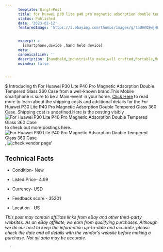 ```yaml
---
      template: SinglePost
      title: for huawei p30 lite p40 pro magnetic adsorption double tempered glass 360 case
      status: Published
      date: '2023-02-12'
      featuredImage: 'https://i.ebayimg.com/thumbs/images/g/taUAAOSwj4FgN1Lq/s-l225.jpg'
       

      excerpt: >-
        [smartphone,device ,hand held device]
      meta:
      canonicalLink: ''
      description: [handheld,industrially made,well crafted,Portable,Mobile,Compact,Convenient,Lightweight,Maneuverable,Man-portable,Miniature,Carriable,Hand-held,Light,Holdable,Transportable,Mobile device,Pocket-sized,On-the-go,Wireless,Cordless,Compact size,Convenient size, smartphone,device ,hand held device]
      noindex: false
      

---
```

$
      Introducing th For Huawei P30 Lite P40 Pro Magnetic Adsorption Double Tempered Glass 360 Case from a well-known brand.This Mobile smartphone is sure to be a Main-event in your home. [Click Here](https://www.ebay.com/itm/334127398809?hash=item4dcb8b7f99%3Ag%3AtaUAAOSwj4FgN1Lq&mkevt=1&mkcid=1&mkrid=711-53200-19255-0&campid=%253CePNCampaignId%253E&customid=%253CreferenceId%253E&toolid=10049) to read more to learn about the shipping costs and additional details for the For Huawei P30 Lite P40 Pro Magnetic Adsorption Double Tempered Glass 360 Case. Shipping cost is undefined.Here is the posting visibly ![For Huawei P30 Lite P40 Pro Magnetic Adsorption Double Tempered Glass 360 Case](https://i.ebayimg.com/thumbs/images/g/taUAAOSwj4FgN1Lq/s-l225.jpg) to check out more postings here... ![For Huawei P30 Lite P40 Pro Magnetic Adsorption Double Tempered Glass 360 Case](https://i.ebayimg.com/images/g/taUAAOSwj4FgN1Lq/s-l960.jpg), ![check vendor page](https://origin-galleryplus.ebayimg.com/ws/web/334127398809_2_0_1/225x225.jpg,https://origin-galleryplus.ebayimg.com/ws/web/334127398809_3_0_1/225x225.jpg,https://origin-galleryplus.ebayimg.com/ws/web/334127398809_4_0_1/225x225.jpg,https://origin-galleryplus.ebayimg.com/ws/web/334127398809_5_0_1/225x225.jpg,https://origin-galleryplus.ebayimg.com/ws/web/334127398809_6_0_1/225x225.jpg,https://origin-galleryplus.ebayimg.com/ws/web/334127398809_7_0_1/225x225.jpg,https://origin-galleryplus.ebayimg.com/ws/web/334127398809_8_0_1/225x225.jpg,https://origin-galleryplus.ebayimg.com/ws/web/334127398809_9_0_1/225x225.jpg,https://origin-galleryplus.ebayimg.com/ws/web/334127398809_10_0_1/225x225.jpg,https://origin-galleryplus.ebayimg.com/ws/web/334127398809_11_0_1/225x225.jpg,https://origin-galleryplus.ebayimg.com/ws/web/334127398809_12_0_1/225x225.jpg)'

      

 ## Technical Facts 



     
      

 - Condition- New 


      

 - Listed Price- 4.99 


      

 - Currency- USD 


      

 - Feedback score - 35201 


      

 - Location - US 


      
      

 *_This post may contain affiliate links from eBay and other third-party websites. As an eBay affiliate, we earn from qualifying purchases. Although we do our best to keep the information up-to-date and accurate, please check the date and all details with the vendor's website before making a purchase. Not all data may be accurate._*




      -
